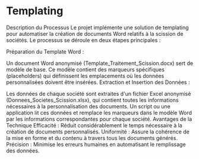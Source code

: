 # Templating
Description du Processus
Le projet implémente une solution de templating pour automatiser la création de documents Word relatifs à la scission de sociétés. Le processus se déroule en deux étapes principales :

Préparation du Template Word :

Un document Word anonymisé (Template_Traitement_Scission.docx) sert de modèle de base. Ce modèle contient des marqueurs spécifiques (placeholders) qui définissent les emplacements où les données personnalisées doivent être insérées.
Extraction et Insertion des Données :

Les données de chaque société sont extraites d'un fichier Excel anonymisé (Donnees_Societes_Scission.xlsx), qui contient toutes les informations nécessaires à la personnalisation des documents.
Un script ou une application lit ces données et remplace les marqueurs dans le modèle Word par les informations correspondantes pour chaque société.
Avantages de la Technique
Efficacité : Réduit considérablement le temps nécessaire à la création de documents personnalisés.
Uniformité : Assure la cohérence de la mise en forme et du contenu à travers tous les documents générés.
Précision : Minimise les erreurs humaines en automatisant le remplissage des données.
